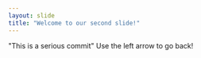 ```yaml
---
layout: slide
title: "Welcome to our second slide!"
---
```

"This is a serious commit"
Use the left arrow to go back!
